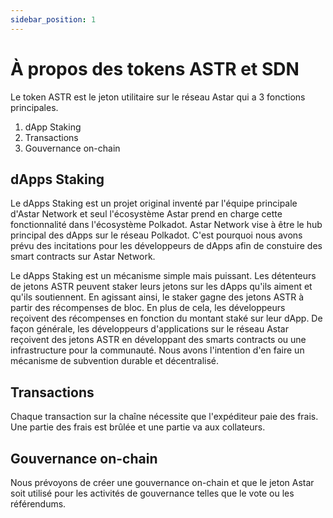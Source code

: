 ```yaml
---
sidebar_position: 1
---
```


# À propos des tokens ASTR et SDN

Le token ASTR est le jeton utilitaire sur le réseau Astar qui a 3 fonctions principales.

1. dApp Staking
2. Transactions
3. Gouvernance on-chain

## dApps Staking

Le dApps Staking est un projet original inventé par l'équipe principale d'Astar Network et seul l'écosystème Astar prend en charge cette fonctionnalité dans l'écosystème Polkadot. Astar Network vise à être le hub principal des dApps sur le réseau Polkadot. C'est pourquoi nous avons prévu des incitations pour les développeurs de dApps afin de constuire des smart contracts sur Astar Network.

Le dApps Staking est un mécanisme simple mais puissant. Les détenteurs de jetons ASTR peuvent staker leurs jetons sur les dApps qu'ils aiment et qu'ils soutiennent. En agissant ainsi, le staker gagne des jetons ASTR à partir des récompenses de bloc. En plus de cela, les développeurs reçoivent des récompenses en fonction du montant staké sur leur dApp. De façon générale, les développeurs d'applications sur le réseau Astar reçoivent des jetons ASTR en développant des smarts contracts ou une infrastructure pour la communauté. Nous avons l'intention d'en faire un mécanisme de subvention durable et décentralisé.

## Transactions

Chaque transaction sur la chaîne nécessite que l'expéditeur paie des frais. Une partie des frais est brûlée et une partie va aux collateurs.

## Gouvernance on-chain

Nous prévoyons de créer une gouvernance on-chain et que le jeton Astar soit utilisé pour les activités de gouvernance telles que le vote ou les référendums.

